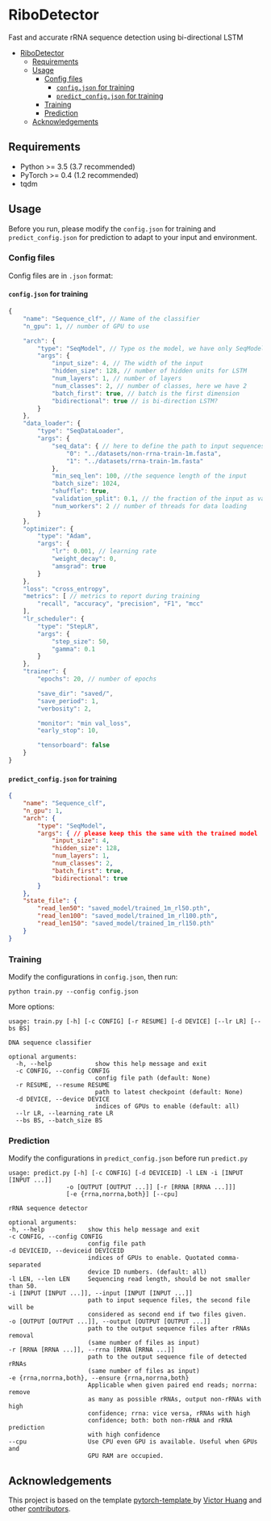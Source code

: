 # RiboDetector
Fast and accurate rRNA sequence detection using bi-directional LSTM

<!-- @import "[TOC]" {cmd="toc" depthFrom=1 depthTo=6 orderedList=false} -->

<!-- code_chunk_output -->

- [RiboDetector](#ribodetector)
  - [Requirements](#requirements)
  - [Usage](#usage)
    - [Config files](#config-files)
      - [`config.json` for training](#configjson-for-training)
      - [`predict_config.json` for training](#predictconfigjson-for-training)
    - [Training](#training)
    - [Prediction](#prediction)
  - [Acknowledgements](#acknowledgements)

<!-- /code_chunk_output -->

## Requirements
* Python >= 3.5 (3.7 recommended)
* PyTorch >= 0.4 (1.2 recommended)
* tqdm 


## Usage
Before you run, please modify the `config.json` for training and `predict_config.json` for prediction to adapt to your input and environment.


### Config files

Config files are in `.json` format:
#### `config.json` for training
```js
{
    "name": "Sequence_clf", // Name of the classifier
    "n_gpu": 1, // number of GPU to use

    "arch": {
        "type": "SeqModel", // Type os the model, we have only SeqModel here
        "args": {
            "input_size": 4, // The width of the input
            "hidden_size": 128, // number of hidden units for LSTM
            "num_layers": 1, // number of layers
            "num_classes": 2, // number of classes, here we have 2
            "batch_first": true, // batch is the first dimension
            "bidirectional": true // is bi-direction LSTM?
        }
    },
    "data_loader": {
        "type": "SeqDataLoader",
        "args": {
            "seq_data": { // here to define the path to input sequences
                "0": "../datasets/non-rrna-train-1m.fasta",
                "1": "../datasets/rrna-train-1m.fasta"
            },
            "min_seq_len": 100, //the sequence length of the input
            "batch_size": 1024,
            "shuffle": true, 
            "validation_split": 0.1, // the fraction of the input as validation set
            "num_workers": 2 // number of threads for data loading
        }
    },
    "optimizer": {
        "type": "Adam",
        "args": {
            "lr": 0.001, // learning rate
            "weight_decay": 0,
            "amsgrad": true
        }
    },
    "loss": "cross_entropy",
    "metrics": [ // metrics to report during training
        "recall", "accuracy", "precision", "F1", "mcc"
    ],
    "lr_scheduler": {
        "type": "StepLR",
        "args": {
            "step_size": 50,
            "gamma": 0.1
        }
    },
    "trainer": {
        "epochs": 20, // number of epochs

        "save_dir": "saved/",
        "save_period": 1,
        "verbosity": 2,

        "monitor": "min val_loss",
        "early_stop": 10,

        "tensorboard": false
    }
}
```
#### `predict_config.json` for training
```json
{
    "name": "Sequence_clf",
    "n_gpu": 1,
    "arch": {
        "type": "SeqModel",
        "args": { // please keep this the same with the trained model
            "input_size": 4,
            "hidden_size": 128,
            "num_layers": 1,
            "num_classes": 2,
            "batch_first": true,
            "bidirectional": true
        }
    },
    "state_file": {
        "read_len50": "saved_model/trained_1m_rl50.pth",
        "read_len100": "saved_model/trained_1m_rl100.pth",
        "read_len150": "saved_model/trained_1m_rl150.pth"
    }
}
```

### Training
Modify the configurations in `config.json`, then run:

  ```
  python train.py --config config.json
  ```

More options:
```
usage: train.py [-h] [-c CONFIG] [-r RESUME] [-d DEVICE] [--lr LR] [--bs BS]

DNA sequence classifier

optional arguments:
  -h, --help            show this help message and exit
  -c CONFIG, --config CONFIG
                        config file path (default: None)
  -r RESUME, --resume RESUME
                        path to latest checkpoint (default: None)
  -d DEVICE, --device DEVICE
                        indices of GPUs to enable (default: all)
  --lr LR, --learning_rate LR
  --bs BS, --batch_size BS
```

### Prediction
Modify the configurations in `predict_config.json` before run `predict.py`

  ```
  usage: predict.py [-h] [-c CONFIG] [-d DEVICEID] -l LEN -i [INPUT [INPUT ...]]
                  -o [OUTPUT [OUTPUT ...]] [-r [RRNA [RRNA ...]]]
                  [-e {rrna,norrna,both}] [--cpu]

rRNA sequence detector

optional arguments:
  -h, --help            show this help message and exit
  -c CONFIG, --config CONFIG
                        config file path
  -d DEVICEID, --deviceid DEVICEID
                        indices of GPUs to enable. Quotated comma-separated
                        device ID numbers. (default: all)
  -l LEN, --len LEN     Sequencing read length, should be not smaller than 50.
  -i [INPUT [INPUT ...]], --input [INPUT [INPUT ...]]
                        path to input sequence files, the second file will be
                        considered as second end if two files given.
  -o [OUTPUT [OUTPUT ...]], --output [OUTPUT [OUTPUT ...]]
                        path to the output sequence files after rRNAs removal
                        (same number of files as input)
  -r [RRNA [RRNA ...]], --rrna [RRNA [RRNA ...]]
                        path to the output sequence file of detected rRNAs
                        (same number of files as input)
  -e {rrna,norrna,both}, --ensure {rrna,norrna,both}
                        Applicable when given paired end reads; norrna: remove
                        as many as possible rRNAs, output non-rRNAs with high
                        confidence; rrna: vice versa, rRNAs with high
                        confidence; both: both non-rRNA and rRNA prediction
                        with high confidence
  --cpu                 Use CPU even GPU is available. Useful when GPUs and
                        GPU RAM are occupied.
  ```



## Acknowledgements
This project is based on the template [pytorch-template
](https://github.com/victoresque/pytorch-template) by [Victor Huang](https://github.com/victoresque) and other [contributors](https://github.com/victoresque/pytorch-template/graphs/contributors).

